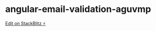 # angular-email-validation-aguvmp

[Edit on StackBlitz ⚡️](https://stackblitz.com/edit/angular-email-validation-aguvmp)